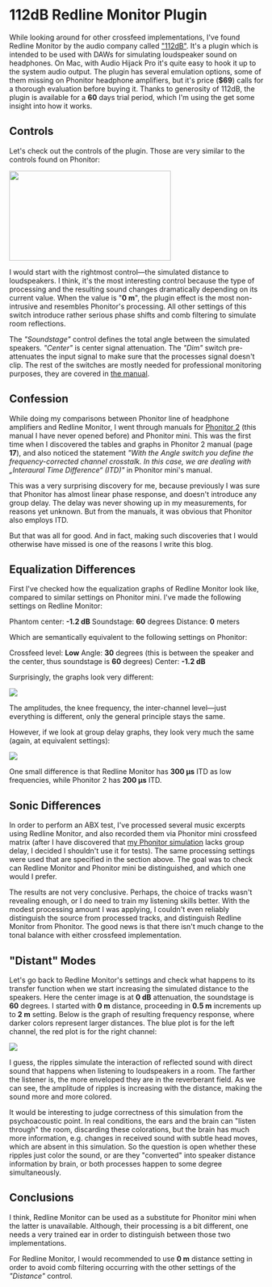 # 112dB Redline Monitor Plugin

While looking around for other crossfeed implementations, I've found
Redline Monitor by the audio company called
["112dB"](https://www.112db.com/). It's a plugin which is intended to be
used with DAWs for simulating loudspeaker sound on headphones. On Mac,
with Audio Hijack Pro it's quite easy to hook it up to the system audio
output. The plugin has several emulation options, some of them missing
on Phonitor headphone amplifiers, but it's price (**$69**) calls for a
thorough evaluation before buying it. Thanks to generosity of 112dB, the
plugin is available for a **60** days trial period, which I'm using the
get some insight into how it works.

## Controls

Let's check out the controls of the plugin. Those are very similar to
the controls found on Phonitor:

[<img src="https://2.bp.blogspot.com/-hrek8w8ZHlY/WnPpzusgKiI/AAAAAAAAMLE/8ii5cYc4YAEm3648PaFdViAj29EuPt7-gCLcBGAs/s320/Redline-Monitor-UI.png" width="320" height="178" />](https://2.bp.blogspot.com/-hrek8w8ZHlY/WnPpzusgKiI/AAAAAAAAMLE/8ii5cYc4YAEm3648PaFdViAj29EuPt7-gCLcBGAs/s1600/Redline-Monitor-UI.png)

I would start with the rightmost control—the simulated distance to
loudspeakers. I think, it's the most interesting control because the
type of processing and the resulting sound changes dramatically
depending on its current value. When the value is "**0 m**", the plugin
effect is the most non-intrusive and resembles Phonitor's processing.
All other settings of this switch introduce rather serious phase shifts
and comb filtering to simulate room reflections.

The *"Soundstage"* control defines the total angle between the simulated
speakers. *"Center"* is center signal attenuation. The *"Dim"* switch
pre-attenuates the input signal to make sure that the processes signal
doesn't clip. The rest of the switches are mostly needed for
professional monitoring purposes, they are covered in [the
manual](https://www.112db.com/redline/monitor/help/Redline%20Monitor%20Manual.pdf).

## Confession

While doing my comparisons between Phonitor line of headphone amplifiers
and Redline Monitor, I went through manuals for [Phonitor
2](https://spl.info/wp-content/uploads/Phonitor_2_BA_EN.pdf) (this
manual I have never opened before) and Phonitor mini. This was the first
time when I discovered the tables and graphs in Phonitor 2 manual (page
**17**), and also noticed the statement *"With the Angle switch you
define the frequency-corrected channel crosstalk. In this case, we are
dealing with „Interaural Time Difference“ (ITD)"* in Phonitor mini's
manual.

This was a very surprising discovery for me, because previously I was
sure that Phonitor has almost linear phase response, and doesn't
introduce any group delay. The delay was never showing up in my
measurements, for reasons yet unknown. But from the manuals, it was
obvious that Phonitor also employs ITD.

But that was all for good. And in fact, making such discoveries that I
would otherwise have missed is one of the reasons I write this blog.

## Equalization Differences

First I've checked how the equalization graphs of Redline Monitor look
like, compared to similar settings on Phonitor mini. I've made the
following settings on Redline Monitor:

Phantom center: **-1.2 dB**
Soundstage: **60** degrees
Distance: **0** meters

Which are semantically equivalent to the following settings on
Phonitor:

Crossfeed level: **Low**
Angle: **30** degrees (this is between the speaker and the center, thus
soundstage is **60** degrees)
Center: **-1.2 dB**

Surprisingly, the graphs look very different:

[![](https://4.bp.blogspot.com/-T6wLI_pykDU/Wnu44cx8RBI/AAAAAAAAMNY/H7BrdQhhZE4icxSb7C3J5ClcdYAZPY0igCLcBGAs/s1600/redline-vs-phonitor.png)](https://4.bp.blogspot.com/-T6wLI_pykDU/Wnu44cx8RBI/AAAAAAAAMNY/H7BrdQhhZE4icxSb7C3J5ClcdYAZPY0igCLcBGAs/s1600/redline-vs-phonitor.png)

The amplitudes, the knee frequency, the inter-channel level—just
everything is different, only the general principle stays the same.

However, if we look at group delay graphs, they look very much the same
(again, at equivalent settings):

[![](https://3.bp.blogspot.com/-jLhCEOcQIsw/Wnu6Ep-KKII/AAAAAAAAMNk/BmLit05g3zcZSyrwBBGLjcjgTjdercwjwCLcBGAs/s1600/group-delay-vs.png)](https://3.bp.blogspot.com/-jLhCEOcQIsw/Wnu6Ep-KKII/AAAAAAAAMNk/BmLit05g3zcZSyrwBBGLjcjgTjdercwjwCLcBGAs/s1600/group-delay-vs.png)

One small difference is that Redline Monitor has **300 μs** ITD as low
frequencies, while Phonitor 2 has **200 μs** ITD.

## Sonic Differences

In order to perform an ABX test, I've processed several music excerpts
using Redline Monitor, and also recorded them via Phonitor mini
crossfeed matrix (after I have discovered that [my Phonitor
simulation](/2017/10/re-creating-phonitor-mini-with-software.md)
lacks group delay, I decided I shouldn't use it for tests). The same
processing settings were used that are specified in the section above.
The goal was to check can Redline Monitor and Phonitor mini be
distinguished, and which one would I prefer.

The results are not very conclusive. Perhaps, the choice of tracks
wasn't revealing enough, or I do need to train my listening skills
better. With the modest processing amount I was applying, I couldn't
even reliably distinguish the source from processed tracks, and
distinguish Redline Monitor from Phonitor. The good news is that there
isn't much change to the tonal balance with either crossfeed
implementation.

## "Distant" Modes

Let's go back to Redline Monitor's settings and check what happens to
its transfer function when we start increasing the simulated distance to
the speakers. Here the center image is at **0 dB** attenuation, the
soundstage is **60** degrees. I started with **0 m** distance,
proceeding in **0.5 m** increments up to **2 m** setting. Below is the
graph of resulting frequency response, where darker colors represent
larger distances. The blue plot is for the left channel, the red plot is
for the right channel:

[![](https://3.bp.blogspot.com/-o5K3sKshPIY/WnqHxigjl0I/AAAAAAAAMM4/R035NC8NuhoMMqbGE71VIG-ILVa0N6hlACLcBGAs/s1600/distance.png)](https://3.bp.blogspot.com/-o5K3sKshPIY/WnqHxigjl0I/AAAAAAAAMM4/R035NC8NuhoMMqbGE71VIG-ILVa0N6hlACLcBGAs/s1600/distance.png)

I guess, the ripples simulate the interaction of reflected sound with
direct sound that happens when listening to loudspeakers in a room. The
farther the listener is, the more enveloped they are in the reverberant
field. As we can see, the amplitude of ripples is increasing with the
distance, making the sound more and more colored.

It would be interesting to judge correctness of this simulation from the
psychoacoustic point. In real conditions, the ears and the brain can
"listen through" the room, discarding these colorations, but the brain
has much more information, e.g. changes in received sound with subtle
head moves, which are absent in this simulation. So the question is open
whether these ripples just color the sound, or are they "converted" into
speaker distance information by brain, or both processes happen to some
degree simultaneously.

## Conclusions

I think, Redline Monitor can be used as a substitute for Phonitor mini
when the latter is unavailable. Although, their processing is a bit
different, one needs a very trained ear in order to distinguish between
those two implementations.

For Redline Monitor, I would recommended to use **0 m** distance setting
in order to avoid comb filtering occurring with the other settings of
the *"Distance"* control.
